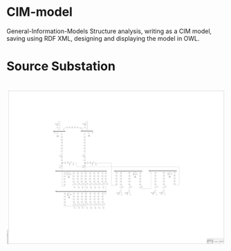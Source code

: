 # CIM-model
General-Information-Models
Structure analysis, writing as a CIM model, saving using RDF XML, designing and displaying the model in OWL.
# Source Substation
# <img src="./Substation_Viezdnoe.svg">
